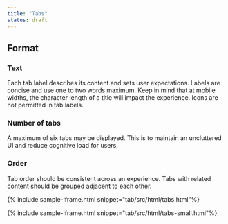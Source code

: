 ```yaml
---
title: "Tabs"
status: draft
---
```


## Format

### Text
Each tab label describes its content and sets user expectations. Labels are concise and use one to two words maximum. Keep in mind that at mobile widths, the character length of a title will impact the experience. Icons are not permitted in tab labels.

### Number of tabs
A maximum of six tabs may be displayed. This is to maintain an uncluttered UI and reduce cognitive load for users.

### Order
Tab order should be consistent across an experience. Tabs with related content should be grouped adjacent to each other.

{% include sample-iframe.html snippet="tab/src/html/tabs.html"%}

{% include sample-iframe.html snippet="tab/src/html/tabs-small.html"%}